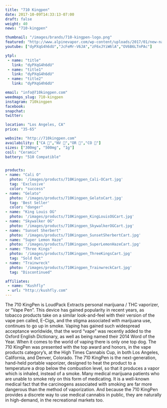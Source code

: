 ```yaml
---
title: "710 Kingpen"
date: 2017-10-09T14:33:13-07:00
draft: false
weight: 40
news: "710-kingpen"

thumbnail: "/images/brands/710-kingpen-logo.png"
featured: "http://www.alpinevapor.com/wp-content/uploads/2017/01/new-nature.jpg"
youtube: ["dyPXqG4h6dU","JcFeMr-V6JA","zF6xJYiW6lA","OV6B6LTnPAc"]

ytpl:
 - name: "title"
   link: "dyPXqG4h6dU"
 - name: "title1"
   link: "dyPXqG4h6dU"
 - name: "title2"
   link: "dyPXqG4h6dU"

email: "info@710kingpen.com"
weedmaps_slug: 710-kingpen
instagram: 710kingpen
facebook:
snapchat:
twitter:

location: "Los Angeles, CA"
price: "35-65"

website: "http://710kingpen.com"
availability: ["CA 🌴","NV 🎰","OR 🌲","CO 🗻"]
sizes: ["300mg", "500mg", "1g"]
coil: "Ceramic"
battery: "510 Compatible"


products:
- name: "Cali O"
  photo: '/images/products/710Kingpen_Cali-OCart.jpg'
  tag: 'Exclusive'
  color: "success"
- name: "Gelato"
  photo: '/images/products/710Kingpen_GelatoCart.jpg'
  tag: 'Best Seller'
  color: "danger"
- name: "King Louis OG"
  photo: '/images/products/710Kingpen_KingLouisOGCart.jpg'
- name: "Skywalker OG"
  photo: '/images/products/710Kingpen_SkywalkerOGCart.jpg'
- name: "Sunset Sherbert"
  photo: '/images/products/710Kingpen_SunsetSherbertCart.jpg'
- name: "Super Lemon Haze"
  photo: '/images/products/710Kingpen_SuperLemonHazeCart.jpg'
- name: "Three Kings"
  photo: '/images/products/710Kingpen_ThreeKingsCart.jpg'
  tag: "Sold Out"
- name: "Trainwreck"
  photo: '/images/products/710Kingpen_TrainwreckCart.jpg'
  tag: "Discontinued"

affiliates:
 - name: "Kushfly"
 - url: "http://kushfly.com"
---
```


The 710 KingPen is LoudPack Extracts personal marijuana / THC vaporizer, or “Vape Pen”. This device has gained popularity in recent years, as tobacco products take on a similar look-and-feel with their version of the vape pen called, E-Cigs, and the stigma associated with marijuana use, continues to go up in smoke. Vaping has gained such widespread acceptance worldwide, that the word “vape” was recently added to the Oxford English Dictionary, as well as being named their 2014 Word of the Year. When it comes to the world of vaping there is only one top dog. The 710 KingPen was presented with the top award and honors, in the vape products category’s, at the High Times Cannabis Cup, in both Los Angeles, California, and Denver, Colorado. The 710 KingPen is the next-generation, hand-held portable vaporizer, designed to heat the product to a temperature a drop below the combustion level, so that it produces a vapor which is inhaled, instead of a smoke. Many medical marijuana patients who are unable to smoke rely on this form of medicating. It is a well-known medical fact that the carcinogens associated with smoking are far more dangerous than the method of vaporization. And because the 710 KingPen provides a discrete way to use medical cannabis in public, they are naturally in high-demand, in the recreational markets too.
